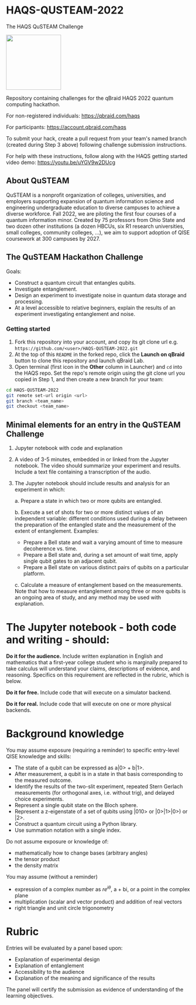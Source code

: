 # HAQS-QUSTEAM-2022
The HAQS QuSTEAM Challenge

[<img src="https://qbraid-static.s3.amazonaws.com/logos/Launch_on_qBraid_white.png" width="150">](https://account.qbraid.com?gitHubUrl=https://github.com/qBraid/HAQS-QUSTEAM-2022.git)

Repository containing challenges for the qBraid HAQS 2022 quantum computing hackathon.

For non-registered individuals:
https://qbraid.com/haqs

For participants:
https://account.qbraid.com/haqs



To submit your hack, create a pull request from your team's named branch (created during Step 3 above) following challenge submission instructions.

For help with these instructions, follow along with the HAQS getting started video demo: https://youtu.be/uYGV9w2DUcg

## About QuSTEAM

QuSTEAM is a nonprofit organization of colleges, universities, and employers supporting expansion of quantum information science and engineering undergraduate education to diverse campuses to achieve a diverse workforce. Fall 2022, we are piloting the first four courses of a quantum information minor. Created by 75 professors from Ohio State and two dozen other institutions (a dozen HBCUs, six R1 research universities, small colleges, community colleges, ...), we aim to support adoption of QISE coursework at 300 campuses by 2027.

## The QuSTEAM Hackathon Challenge

Goals:

 * Construct a quantum circuit that entangles qubits.
 * Investigate entanglement.
 * Design an experiment to investigate noise in quantum data storage and processing. 
 * At a level accessible to relative beginners, explain the results of an experiment investigating entanglement and noise. 

### Getting started

1. Fork this repository into your account, and copy its git clone url e.g. `https://github.com/<user>/HAQS-QUSTEAM-2022.git`
2. At the top of this `README` in the forked repo, click the **Launch on qBraid** button to clone this repository and launch qBraid Lab.
3. Open terminal (first icon in the **Other** column in Launcher) and `cd` into the HAQS repo. Set the repo's remote origin using the git clone url you copied in Step 1, and then create a new branch for your team:
```bash
cd HAQS-QUSTEAM-2022
git remote set-url origin <url>
git branch <team_name>
git checkout <team_name>
```

## Minimal elements for an entry in the QuSTEAM Challenge

1.  Jupyter notebook with code and explanation
       
2.  A video of 3-5 minutes, embedded in or linked from the Jupyter notebook. The video should summarize your experiment and results. Include a text file containing a transcription of the audio.
        
3. The Jupyter notebook should include results and analysis for an experiment in which:
        
   a. Prepare a state in which two or more qubits are entangled.
 
   b. Execute a set of shots for two or more distinct values of an independent variable: different conditions used during a delay between the preparation of the entangled state and the measurement of the extent of entanglement. Examples:
   
      * Prepare a Bell state and wait a varying amount of time to measure decoherence vs. time.
      * Prepare a Bell state and, during a set amount of wait time, apply single qubit gates to an adjacent qubit.
      * Prepare a Bell state on various distinct pairs of qubits on a particular platform. 
                  
   c. Calculate a measure of entanglement based on the measurements. Note that how to measure entanglement among three or more qubits is an ongoing area of study, and any method may be used with explanation. 
        
# The Jupyter notebook - both code and writing - should:

**Do it for the audience.** Include written explanation in English and mathematics that a first-year college student who is marginally prepared to take calculus will understand your claims, descriptions of evidence, and reasoning. Specifics on this requirement are reflected in the rubric, which is below.

**Do it for free.** Include code that will execute on a simulator backend.

**Do it for real.** Include code that will execute on one or more physical backends.

# Background knowledge

You may assume exposure (requiring a reminder) to specific entry-level QISE knowledge and skills:

 * The state of a qubit can be expressed as a|0> + b|1>. 
 * After measurement, a qubit is in a state in that basis corresponding to the measured outcome.
 * Identify the results of the two-slit experiment, repeated Stern Gerlach measurements (for orthogonal axes, i.e. without trig), and delayed choice experiments.
 * Represent a single qubit state on the Bloch sphere.
 * Represent a z-eigenstate of a set of qubits using  |010> or |0>|1>|0>) or |2>. 
 * Construct a quantum circuit using a Python library.
 * Use summation notation with a single index.

Do not assume exposure or knowledge of:

* mathematically how to change bases (arbitrary angles)
* the tensor product
* the density matrix

You may assume (without a reminder)
 
 * expression of a complex number as $re^{i\theta}$, a + bi, or a point in the complex plane
 * multiplication (scalar and vector product) and addition of real vectors 
 * right triangle and unit circle trigonometry

# Rubric

Entries will be evaluated by a panel based upon:
 
  * Explanation of experimental design
  * Explanation of entanglement 
  * Accessibility to the audience
  * Explanation of the meaning and significance of the results 

The panel will certify the submission as evidence of understanding of the learning objectives.
